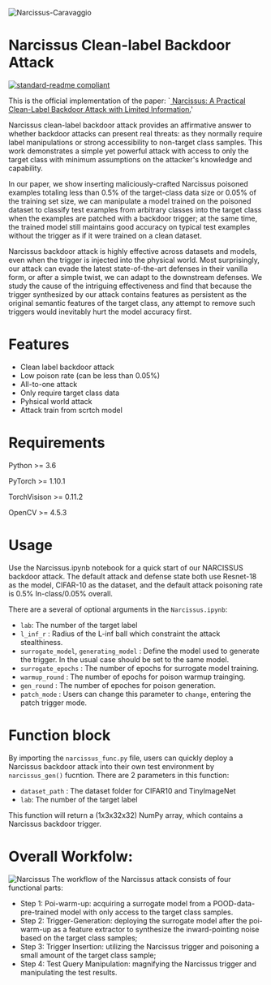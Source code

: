 ![Narcissus-Caravaggio](https://user-images.githubusercontent.com/77789132/162662050-11494b6e-a4fd-486b-80ef-d895654e4a8d.jpg)

# Narcissus Clean-label Backdoor Attack

[![standard-readme compliant](https://img.shields.io/badge/readme%20style-standard-brightgreen.svg?style=flat-square)](https://github.com/RichardLitt/standard-readme)

This is the official implementation of the paper: `<a href="http://www.yi-zeng.com/wp-content/uploads/2022/04/Narcissus_Backdoor.pdf"> Narcissus: A Practical Clean-Label Backdoor Attack with Limited Information.</a>'

Narcissus clean-label backdoor attack provides an affirmative answer to whether backdoor attacks can present real threats: as they normally require label manipulations or strong accessibility to non-target class samples. This work demonstrates a simple yet powerful attack with access to only the target class with minimum assumptions on the attacker's knowledge and capability.

In our paper, we show inserting maliciously-crafted Narcissus poisoned examples totaling less than 0.5\% of the target-class data size or 0.05\% of the training set size, we can manipulate a model trained on the poisoned dataset to classify test examples from arbitrary classes into the target class when the examples are patched with a backdoor trigger; at the same time, the trained model still maintains good accuracy on typical test examples without the trigger as if it were trained on a clean dataset. 

Narcissus backdoor attack is highly effective across datasets and models, even when the trigger is injected into the physical world. Most surprisingly, our attack can evade the latest state-of-the-art defenses in their vanilla form, or after a simple twist, we can adapt to the downstream defenses. We study the cause of the intriguing effectiveness and find that because the trigger synthesized by our attack contains features as persistent as the original semantic features of the target class, any attempt to remove such triggers would inevitably hurt the model accuracy first.

# Features
- Clean label backdoor attack
- Low poison rate (can be less than 0.05\%)
- All-to-one attack
- Only require target class data
- Pyhsical world attack
- Attack train from scrtch model

# Requirements
Python >= 3.6

PyTorch >= 1.10.1

TorchVisison >= 0.11.2

OpenCV >= 4.5.3

# Usage

Use the Narcissus.ipynb notebook for a quick start of our NARCISSUS backdoor attack. The default attack and defense state both use Resnet-18 as the model, CIFAR-10 as the dataset, and the default attack poisoning rate is 0.5% In-class/0.05% overall.

There are a several of optional arguments in the ```Narcissus.ipynb```:

- ```lab```: The number of the target label
- ```l_inf_r``` : Radius of the L-inf ball which constraint the attack stealthiness.
- ```surrogate_model```, ```generating_model``` : Define the model used to generate the trigger. In the usual case should be set to the same model.
- ```surrogate_epochs``` : The number of epochs for surrogate model training.
- ```warmup_round``` : The number of epochs for poison warmup trainging.
- ```gen_round``` : The number of epoches for poison generation.
- ```patch_mode``` : Users can change this parameter to ```change```, entering the patch trigger mode. 

# Function block
By importing the ```narcissus_func.py``` file, users can quickly deploy a Narcissus backdoor attack into their own test environment by ```narcissus_gen()``` fucntion. There are 2 parameters in this function:
- ```dataset_path``` : The dataset folder for CIFAR10 and TinyImageNet
- ```lab```: The number of the target label

This function will return a (1x3x32x32) NumPy array, which contains a Narcissus backdoor trigger.

# Overall Workfolw:
![Narcissus](https://user-images.githubusercontent.com/64983135/162639447-05d02a49-9668-49a0-8d91-c82b952a801e.png)
The workflow of the Narcissus attack consists of four functional parts:

- Step 1: Poi-warm-up: acquiring a surrogate model from a POOD-data-pre-trained model with only access to the target class samples. 
- Step 2: Trigger-Generation: deploying the surrogate model after the poi-warm-up as a feature extractor to synthesize the inward-pointing noise based on the target class samples; 
- Step 3: Trigger Insertion: utilizing the Narcissus trigger and poisoning a small amount of the target class sample; 
- Step 4: Test Query Manipulation: magnifying the Narcissus trigger and manipulating the test results.


